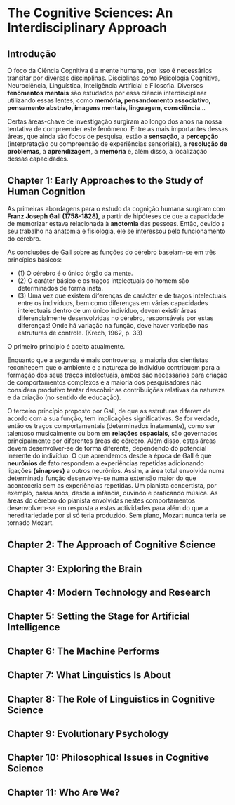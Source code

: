 # The Cognitive Sciences: An Interdisciplinary Approach

## Introdução
O foco da Ciência Cognitiva é a mente humana, por isso é necessários transitar por diversas discinplinas. Disciplinas como Psicologia Cognitiva, Neurociência, Linguística, Inteligência Artificial e Filosofia. Diversos **fenômentos mentais** são estudados por essa ciência interdisciplinar utilizando essas lentes, como **memória, pensandomento associativo, pensamento abstrato, imagens mentais, linguagem, consciência**...


Certas áreas-chave de investigação surgiram ao longo dos anos na nossa tentativa de compreender este fenômeno. Entre as mais importantes dessas áreas, que ainda são focos de pesquisa, estão a **sensação**, a **percepção** (interpretação ou compreensão de experiências sensoriais), a **resolução de problemas**, a **aprendizagem**, a **memória** e, além disso, a localização dessas capacidades.


## Chapter 1: Early Approaches to the Study of Human Cognition

As primeiras abordagens para o estudo da cognição humana surgiram com **Franz Joseph Gall (1758-1828)**, a partir de hipóteses de que a capacidade de memorizar estava relacionada à **anotomia** das pessoas. Então, devido a seu trabalho na anatomia e fisiologia, ele se interessou pelo funcionamento do cérebro. 


As conclusões de Gall sobre as funções do cérebro baseiam-se em três princípios básicos:
- (1) O cérebro é o único órgão da mente.
- (2) O caráter básico e os traços intelectuais do homem são determinados de forma inata.
- (3) Uma vez que existem diferenças de carácter e de traços intelectuais entre os indivíduos, bem como diferenças em várias capacidades intelectuais dentro de um único indivíduo, devem existir áreas diferencialmente desenvolvidas no cérebro, responsáveis por estas diferenças! Onde há variação na função, deve haver variação nas estruturas de controle. (Krech, 1962, p. 33)


O primeiro princípio é aceito atualmente. 


Enquanto que a segunda é mais controversa, a maioria dos cientistas reconhecem que o ambiente e a natureza do indivíduo contribuem para a formação dos seus traços intelectuais, ambos são necessários para criação de comportamentos complexos e a maioria dos pesquisadores não considera produtivo tentar descobrir as contribuições relativas da natureza e da criação (no sentido de educação).


O terceiro princípio proposto por Gall, de que as estruturas diferem de acordo com a sua função, tem implicações significativas. Se for verdade, então os traços comportamentais (determinados inatamente), como ser talentoso musicalmente ou bom em **relações espaciais**, são governados principalmente por diferentes áreas do cérebro. Além disso, estas áreas devem desenvolver-se de forma diferente, dependendo do potencial inerente do indivíduo. O que aprendemos desde a época de Gall é que **neurônios** de fato respondem a experiências repetidas adicionando ligações **(sinapses)** a outros neurônios. Assim, a área total envolvida numa determinada função desenvolve-se numa extensão maior do que aconteceria sem as experiências repetidas. Um pianista concertista, por exemplo, passa anos, desde a infância, ouvindo e praticando música. As áreas do cérebro do pianista envolvidas nestes comportamentos desenvolvem-se em resposta a estas actividades para além do que a hereditariedade por si só teria produzido. Sem piano, Mozart nunca teria se tornado Mozart.



## Chapter 2: The Approach of Cognitive Science
## Chapter 3: Exploring the Brain
## Chapter 4: Modern Technology and Research
## Chapter 5: Setting the Stage for Artificial Intelligence
## Chapter 6: The Machine Performs
## Chapter 7: What Linguistics Is About
## Chapter 8: The Role of Linguistics in Cognitive Science
## Chapter 9: Evolutionary Psychology
## Chapter 10: Philosophical Issues in Cognitive Science
## Chapter 11: Who Are We?
